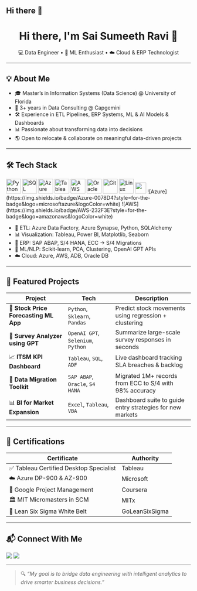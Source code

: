 ## Hi there 👋

<h1 align="center">Hi there, I'm Sai Sumeeth Ravi 👋</h1>
<p align="center">
  💻 Data Engineer • 🧠 ML Enthusiast • ☁️ Cloud & ERP Technologist
</p>

---

## 💡 About Me

- 🎓 Master’s in Information Systems (Data Science) @ University of Florida  
- 💼 3+ years in Data Consulting @ Capgemini  
- 🛠️ Experience in ETL Pipelines, ERP Systems, ML & AI Models & Dashboards  
- 📊 Passionate about transforming data into decisions  
- 🌎 Open to relocate & collaborate on meaningful data-driven projects  

---

## 🛠️ Tech Stack

<p align="left">
  <img src="https://cdn.jsdelivr.net/gh/devicons/devicon/icons/python/python-original.svg" height="40" alt="Python"/>
  <img src="https://cdn.jsdelivr.net/gh/devicons/devicon/icons/sqlite/sqlite-original.svg" height="40" alt="SQL"/>
  <img src="https://cdn.jsdelivr.net/gh/devicons/devicon/icons/azure/azure-original.svg" height="40" alt="Azure"/>
  <img src="https://cdn.jsdelivr.net/gh/devicons/devicon/icons/tableau/tableau-original.svg" height="40" alt="Tableau"/>
  <img src="https://cdn.jsdelivr.net/gh/devicons/devicon/icons/aws/aws-original.svg" height="40" alt="AWS"/>
  <img src="https://cdn.jsdelivr.net/gh/devicons/devicon/icons/oracle/oracle-original.svg" height="40" alt="Oracle"/>
  <img src="https://cdn.jsdelivr.net/gh/devicons/devicon/icons/git/git-original.svg" height="40" alt="Git"/>
  <img src="https://cdn.jsdelivr.net/gh/devicons/devicon/icons/linux/linux-original.svg" height="40" alt="Linux"/>
  <img src="https://img.shields.io/badge/Azure-0078D4?style=for-the-badge&logo=microsoftazure&logoColor=white" height="30"/>
  ![Azure](https://img.shields.io/badge/Azure-0078D4?style=for-the-badge&logo=microsoftazure&logoColor=white)
  ![AWS](https://img.shields.io/badge/AWS-232F3E?style=for-the-badge&logo=amazonaws&logoColor=white)

</p>

- 🧱 ETL: Azure Data Factory, Azure Synapse, Python, SQLAlchemy  
- 📊 Visualization: Tableau, Power BI, Matplotlib, Seaborn  
- 📁 ERP: SAP ABAP, S/4 HANA, ECC → S/4 Migrations  
- 🧠 ML/NLP: Scikit-learn, PCA, Clustering, OpenAI GPT APIs  
- ☁️ Cloud: Azure, AWS, ADB, Oracle DB  

---

## 🚀 Featured Projects

| Project | Tech | Description |
|--------|------|-------------|
| 🔁 **Stock Price Forecasting ML App** | `Python`, `Sklearn`, `Pandas` | Predict stock movements using regression + clustering |
| 🤖 **Survey Analyzer using GPT** | `OpenAI GPT`, `Selenium`, `Python` | Summarize large-scale survey responses in seconds |
| 📈 **ITSM KPI Dashboard** | `Tableau`, `SQL`, `ADF` | Live dashboard tracking SLA breaches & backlog |
| 🔄 **Data Migration Toolkit** | `SAP ABAP`, `Oracle`, `S4 HANA` | Migrated 1M+ records from ECC to S/4 with 98% accuracy |
| 📊 **BI for Market Expansion** | `Excel`, `Tableau`, `VBA` | Dashboard suite to guide entry strategies for new markets |

---

## 📜 Certifications

| Certificate | Authority |
|-------------|-----------|
| ✅ Tableau Certified Desktop Specialist | Tableau |
| ☁️ Azure DP-900 & AZ-900 | Microsoft |
| 🧰 Google Project Management | Coursera |
| 🏛️ MIT Micromasters in SCM | MITx |
| 🎯 Lean Six Sigma White Belt | GoLeanSixSigma |

---

## 📬 Connect With Me

<p align="left">
  <a href="mailto:saisumeethr@gmail.com"><img src="https://img.shields.io/badge/-Email-black?style=flat&logo=gmail&logoColor=white"/></a>
  <a href="https://www.linkedin.com/in/sai-sumeeth-ravi-55124a165"><img src="https://img.shields.io/badge/-LinkedIn-blue?style=flat&logo=linkedin"/></a>
</p>

---

> 🔍 *“My goal is to bridge data engineering with intelligent analytics to drive smarter business decisions.”*

